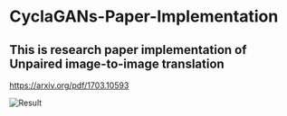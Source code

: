 # CyclaGANs-Paper-Implementation

## This is research paper implementation of Unpaired image-to-image translation

https://arxiv.org/pdf/1703.10593

![Result](saved_image/image.jpg)
